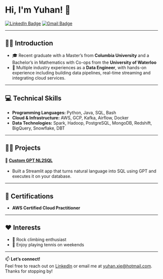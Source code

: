# Hi, I'm Yuhan! 👋  
[![LinkedIn Badge](https://img.shields.io/badge/-LinkedIn-0072b1?style=flat-square&logo=linkedin&logoColor=white)](https://www.linkedin.com/in/yuhanxie/)
[![Gmail Badge](https://img.shields.io/badge/-Email-c14438?style=flat-square&logo=Gmail&logoColor=white)](mailto:yuhan.xie@hotmail.com)

---

## 🧑‍🎓 Introduction

- 🎓 Recent graduate with a Master’s from **Columbia University** and a Bachelor’s in Mathematics with Co-ops from the **University of Waterloo**
- 💼 Multiple industry experiences as a **Data Engineer**, with hands-on experience including building data pipelines, real-time streaming and integrating cloud services.

---

## 💻 Technical Skills

- **Programming Languages:** Python, Java, SQL, Bash  
- **Cloud & Infrastructure:** AWS, GCP, Kafka, Airflow, Docker  
- **Data Technologies:** Spark, Hadoop, PostgreSQL, MongoDB, Redshift, BigQuery, Snowflake, DBT

---

## 👨‍💻 Projects

#### 🤖 [Custom GPT NL2SQL](https://github.com/Jasminex511/customGPT)
- Built a Streamlit app that turns natural language into SQL using GPT and executes it on your database.

---

## 📄 Certifications

- **AWS Certified Cloud Practitioner**  

---

## ❤️ Interests

- 🧗 Rock climbing enthusiast  
- 🎾 Enjoy playing tennis on weekends  

---

📫 **Let’s connect!**  
Feel free to reach out on [LinkedIn](https://www.linkedin.com/in/yuhanxie/) or email me at [yuhan.xie@hotmail.com](mailto:yuhan.xie@hotmail.com). Thanks for stopping by!
